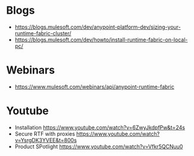 # Blogs

- https://blogs.mulesoft.com/dev/anypoint-platform-dev/sizing-your-runtime-fabric-cluster/
- https://blogs.mulesoft.com/dev/howto/install-runtime-fabric-on-local-pc/

# Webinars

- https://www.mulesoft.com/webinars/api/anypoint-runtime-fabric

# Youtube

- Installation https://www.youtube.com/watch?v=6ZwyJkdpfPw&t=24s
- Secure RTF with proxies https://www.youtube.com/watch?v=YsrgDK3YVEE&t=800s
- Product SPotlight https://www.youtube.com/watch?v=Vfkr5QCNuu0

